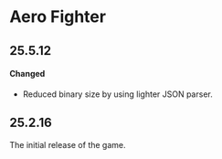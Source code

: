 # Aero Fighter

## 25.5.12

#### Changed

- Reduced binary size by using lighter JSON parser.

## 25.2.16

The initial release of the game.

